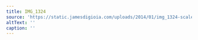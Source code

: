 ```yaml
---
title: IMG_1324
source: 'https://static.jamesdigioia.com/uploads/2014/01/img_1324-scaled.jpg'
altText: ''
caption: ''
---
```


